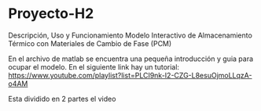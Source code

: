 # Proyecto-H2
Descripción, Uso y Funcionamiento Modelo Interactivo de Almacenamiento Térmico con Materiales de Cambio de Fase (PCM)

En el archivo de matlab se encuentra una pequeña introducción y guia para ocupar el modelo. En el siguiente link hay un tutorial:
https://www.youtube.com/playlist?list=PLCI9nk-I2-CZG-L8esuOjmoLLqzA-o4AM

Esta dividido en 2 partes el video
